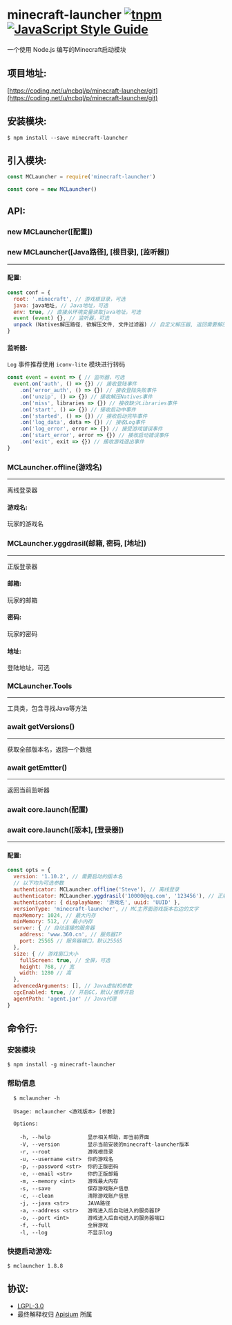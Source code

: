 # minecraft-launcher [![tnpm](http://npm.taobao.org/badge/v/minecraft-launcher.svg?style=flat-square)](http://npm.taobao.org/package/minecraft-launcher) [![JavaScript Style Guide](https://img.shields.io/badge/code%20style-standard-brightgreen.svg)](http://standardjs.com/)

一个使用 Node.js 编写的Minecraft启动模块

## 项目地址:

[https://coding.net/u/ncbql/p/minecraft-launcher/git](https://coding.net/u/ncbql/p/minecraft-launcher/git)

## 安装模块:

    $ npm install --save minecraft-launcher

## 引入模块:

```js
const MCLauncher = require('minecraft-launcher')

const core = new MCLauncher()
```

## API:

### new MCLauncher([配置])
### new MCLauncher([Java路径], [根目录], [监听器])
***

#### 配置:

```js
const conf = {
  root: '.minecraft', // 游戏根目录，可选
  java: java地址, // Java地址，可选
  env: true, // 直接从环境变量读取java地址，可选
  event (event) {}, // 监听器，可选
  unpack (Natives解压路径, 欲解压文件, 文件过滤器) // 自定义解压器, 返回需要解压的全部文件名, 可选, 默认使用 Adm-Zip 模块解压
}
```

#### 监听器:

`Log` 事件推荐使用 `iconv-lite` 模块进行转码

```js
const event = event => { // 监听器，可选
  event.on('auth', () => {}) // 接收登陆事件
    .on('error_auth', () => {}) // 接收登陆失败事件
    .on('unzip', () => {}) // 接收解压Natives事件
    .on('miss', libraries => {}) // 接收缺少Libraries事件
    .on('start', () => {}) // 接收启动中事件
    .on('started', () => {}) // 接收启动完毕事件
    .on('log_data', data => {}) // 接收Log事件
    .on('log_error', error => {}) // 接受游戏错误事件
    .on('start_error', error => {}) // 接收启动错误事件
    .on('exit', exit => {}) // 接收游戏退出事件
}
```

### MCLauncher.offline(游戏名)
***
离线登录器

#### 游戏名:
玩家的游戏名

### MCLauncher.yggdrasil(邮箱, 密码, [地址])
***
正版登录器

#### 邮箱:
玩家的邮箱

#### 密码:
玩家的密码

#### 地址:
登陆地址，可选

### MCLauncher.Tools
***
工具类，包含寻找Java等方法

### await getVersions()
***
获取全部版本名，返回一个数组

### await getEmtter()
***
返回当前监听器

### await core.launch(配置)
### await core.launch([版本], [登录器])
***

#### 配置:

```js
const opts = {
  version: '1.10.2', // 需要启动的版本名
  // 以下均为可选参数
  authenticator: MCLauncher.offline('Steve'), // 离线登录
  authenticator: MCLauncher.yggdrasil('10000@qq.com', '123456'), // 正版登陆
  authenticator: { displayName: '游戏名', uuid: 'UUID' },
  versionType: 'minecraft-launcher', // MC主界面游戏版本右边的文字
  maxMemory: 1024, // 最大内存
  minMemory: 512, // 最小内存
  server: { // 自动连接的服务器
    address: 'www.360.cn', // 服务器IP
    port: 25565 // 服务器端口，默认25565
  },
  size: { // 游戏窗口大小
    fullScreen: true, // 全屏，可选
    height: 768, // 宽
    width: 1280 // 高
  },
  advencedArguments: [], // Java虚拟机参数
  cgcEnabled: true, // 开启GC，默认/推荐开启
  agentPath: 'agent.jar' // Java代理
}
```

## 命令行:

### 安装模块

    $ npm install -g minecraft-launcher

### 帮助信息

```
  $ mclauncher -h

  Usage: mclauncher <游戏版本> [参数]

  Options:

    -h, --help            显示相关帮助，即当前界面
    -V, --version         显示当前安装的minecraft-launcher版本
    -r, --root            游戏根目录
    -u, --username <str>  你的游戏名
    -p, --password <str>  你的正版密码
    -e, --email <str>     你的正版邮箱
    -m, --memory <int>    游戏最大内存
    -s, --save            保存游戏账户信息
    -c, --clean           清除游戏账户信息
    -j, --java <str>      JAVA路径
    -a, --address <str>   游戏进入后自动进入的服务器IP
    -o, --port <int>      游戏进入后自动进入的服务器端口
    -f, --full            全屏游戏
    -l, --log             不显示log
```

### 快捷启动游戏:

    $ mclauncher 1.8.8

## 协议:

- [LGPL-3.0](./LICENSE)
- 最终解释权归 [Apisium](https://jq.qq.com/?_wv=1027&k=43GuWwq) 所属
